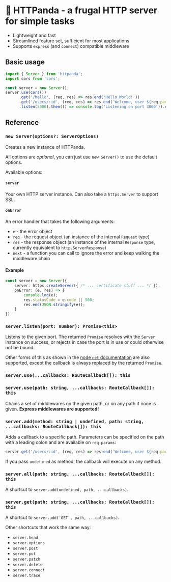 # 🐼 HTTPanda - a frugal HTTP server for simple tasks

- Lightweight and fast
- Streamlined feature set, sufficient for most applications
- Supports `express` (and `connect`) compatible middleware

## Basic usage

```ts
import { Server } from 'httpanda';
import cors from 'cors';

const server = new Server();
server.use(cors())
      .get('/hello', (req, res) => res.end('Hello World!'))
      .get('/users/:id', (req, res) => res.end(`Welcome, user ${req.params.id}!`))
      .listen(3000).then(() => console.log('Listening on port 3000')).catch(e => console.error(e));
```

## Reference

### `new Server(options?: ServerOptions)`

Creates a new instance of HTTPanda.

All options are *optional*, you can just use `new Server()` to use the default options.

Available options:

#### `server`

Your own HTTP server instance. Can also take a `https.Server` to support SSL.

#### `onError`

An error handler that takes the following arguments:

- `e` - the error object
- `req` - the request object (an instance of the internal `Request` type)
- `res` - the response object (an instance of the internal `Response` type, currently equivalent to `http.ServerResponse`)
- `next` - a function you can call to ignore the error and keep walking the middleware chain

#### Example

```ts
const server = new Server({
    server: https.createServer({ /* ... certificate stuff ... */ }),
    onError: (e, res) => {
        console.log(e);
        res.statusCode = e.code || 500;
        res.end(JSON.stringify(e));
    }
})
```

### `server.listen(port: number): Promise<this>`

Listens to the given port. The returned `Promise` resolves with the `Server` instance on success, or rejects in case the port is in use or could otherwise not be bound.

Other forms of this as shown in the [node `net` documentation](https://nodejs.org/api/net.html#net_server_listen) are also supported, except the callback is always replaced by the returned `Promise`.

### `server.use(...callbacks: RouteCallback[]): this`
### `server.use(path: string, ...callbacks: RouteCallback[]): this`

Chains a set of middlewares on the given path, or on any path if none is given. **Express middlewares are supported!**

### `server.add(method: string | undefined, path: string, ...callbacks: RouteCallback[]): this`

Adds a callback to a specific path. Parameters can be specified on the path with a leading colon and are available on `req.params`:

```ts
server.get('/users/:id', (req, res) => res.end(`Welcome, user ${req.params.id}!`))
```

If you pass `undefined` as method, the callback will execute on any method.

### `server.all(path: string, ...callbacks: RouteCallback[]): this`

A shortcut to `server.add(undefined, path, ...callbacks)`.

### `server.get(path: string, ...callbacks: RouteCallback[]): this`

A shortcut to `server.add('GET', path, ...callbacks)`.

Other shortcuts that work the same way:

- `server.head`
- `server.options`
- `server.post`
- `server.put`
- `server.patch`
- `server.delete`
- `server.connect`
- `server.trace`
